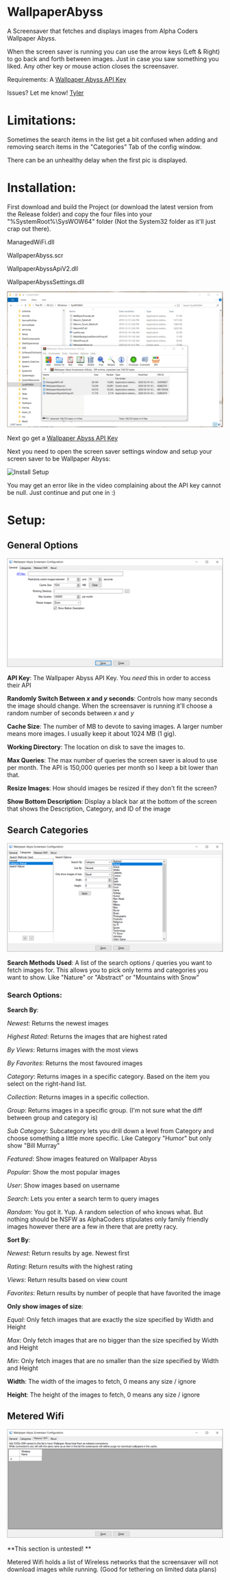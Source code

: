 # WallpaperAbyss
A Screensaver that fetches and displays images from Alpha Coders Wallpaper Abyss.

When the screen saver is running you can use the arrow keys (Left & Right) to go back and forth between images. Just in case you saw something you liked. Any other key or mouse action closes the screensaver.

Requirements: A [Wallpaper Abyss API Key](https://wall.alphacoders.com/api.php)

Issues? Let me know! [Tyler](mailto:tyler@fromthe.blue)

# Limitations:

Sometimes the search items in the list get a bit confused when adding and removing search items in the "Categories" Tab of the config window.

There can be an unhealthy delay when the first pic is displayed. 

# Installation:
First download and build the Project (or download the latest version from the Release folder) and copy the four files into your "%SystemRoot%\SysWOW64" folder (Not the System32 folder as it'll just crap out there). 

ManagedWiFi.dll

WallpaperAbyss.scr

WallpaperAbyssApiV2.dll

WallpaperAbyssSettings.dll

![Install By Copy](Demo/WallpaperAbyss_InstallByCopy.gif)

Next go get a [Wallpaper Abyss API Key](https://wall.alphacoders.com/api.php) 

Next you need to open the screen saver settings window and setup your screen saver to be Wallpaper Abyss:

![Install Setup](Demo/WallpaperAbyss_InstallSetup.gif)

You may get an error like in the video complaining about the API key cannot be null. Just continue and put one in :)

# Setup:

## General Options
![Config General](Demo/WallpaperAbyss_Config_General.png)

**API Key**: The Wallpaper Abyss API Key. You *need* this in order to access their API 

**Randomly Switch Between *x* and *y* seconds**: Controls how many seconds the image should change. When the screensaver is running it'll choose a random number of seconds between *x* and *y*

**Cache Size**: The number of MB to devote to saving images. A larger number means more images. I usually keep it about 1024 MB (1 gig).

**Working Directory**: The location on disk to save the images to.

**Max Queries**: The max number of queries the screen saver is aloud to use per month. The API is 150,000 queries per month so I keep a bit lower than that.

**Resize Images**: How should images be resized if they don't fit the screen?

**Show Bottom Description**: Display a black bar at the bottom of the screen that shows the Description, Category, and ID of the image


## Search Categories
![Config Search Categories](Demo/WallpaperAbyss_Config_SearchCategories.png)

**Search Methods Used**: A list of the search options / queries you want to fetch images for. This allows you to pick only terms and categories you want to show. Like "Nature" or "Abstract" or "Mountains with Snow"

### Search Options:

**Search By**: 

*Newest*: Returns the newest images

*Highest Rated*: Returns the images that are highest rated

*By Views*: Returns images with the most views

*By Favorites*: Returns the most favoured images

*Category*: Returns images in a specific category. Based on the item you select on the right-hand list.

*Collection*: Returns images in a specific collection.

*Group*: Returns images in a specific group. (I'm not sure what the diff between group and category is)

*Sub Category*: Subcategory lets you drill down a level from Category and choose something a little more specific. Like Category "Humor" but only show "Bill Murray"

*Featured*: Show images featured on Wallpaper Abyss

*Popular*: Show the most popular images

*User*: Show images based on username

*Search*: Lets you enter a search term to query images

*Random*: You got it. Yup. A random selection of who knows what. But nothing should be NSFW as AlphaCoders stipulates only family friendly images however there are a few in there that are pretty racy. 


**Sort By**:

*Newest*: Return results by age. Newest first

*Rating*: Return results with the highest rating

*Views*: Return results based on view count

*Favorites*: Return results by number of people that have favorited the image

**Only show images of size**:

*Equal*: Only fetch images that are exactly the size specified by Width and Height

*Max*: Only fetch images that are no bigger than the size specified by Width and Height

*Min*: Only fetch images that are no smaller than the size specified by Width and Height

**Width**: The width of the images to fetch, 0 means any size / ignore

**Height**: The height of the images to fetch, 0 means any size / ignore


## Metered Wifi
![Config MeteredWifi](Demo/WallpaperAbyss_Config_MeteredWifi.png)

**This section is untested! **

Metered Wifi holds a list of Wireless networks that the screensaver will not download images while running. (Good for tethering on limited data plans)
